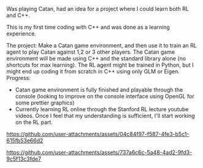 Was playing Catan, had an idea for a project where I could learn both RL and C++. 

This is my first time coding with C++ and was done as a learning experience.

The project: Make a Catan game environment, and then use it to train an RL agent to play Catan against 1,2 or 3 other players.
The Catan game environment will be made using C++ and the standard library alone (no shortcuts for max learning).
The RL agent might be trained in Python, but I might end up coding it from scratch in C++ using only GLM or Eigen.
Progress:
- Catan game environment is fully finished and playable through the console (looking to improve on the console interface using OpenGL for some prettier graphics)
- Currently learning RL online through the Stanford RL lecture youtube videos. Once I feel that my understanding is sufficient, I'll start working on the RL part.




https://github.com/user-attachments/assets/04c84f97-f587-4fe3-b5c1-615fb53e66d2



https://github.com/user-attachments/assets/737a6c6c-5a48-4ad2-9fd3-9c5f13c3fde7

